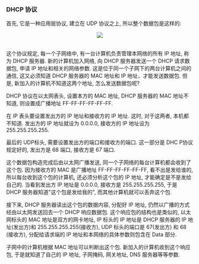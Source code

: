 ### DHCP 协议
首先, 它是一种应用层协议, 建立在 UDP 协议之上, 所以整个数据包是这样的:

<Center>
  <img src='http://www.ruanyifeng.com/blogimg/asset/201206/bg2012061102.png' />
  <br />
  <br />
</Center>

这个协议规定, 每一个子网络中, 有一台计算机负责管理本网络的所有 IP 地址, 称为 DHCP 服务器. 新的计算机加入网络, 向 DHCP 服务器发送一个 DHCP 请求数据包, 申请 IP 地址和相关的网络参数. 这是位于同一个子网下的两台计算机之间的通信, 这又必须知道 DHCP 服务器的 MAC 地址和 IP 地址，才能发送数据包. 但是, 新加入的计算机不知道这两个地址, 怎么发送数据包呢?

DHCP 协议在以太网表头, 设置本方的 MAC 地址, DHCP 服务器的 MAC 地址不知道, 则设置成广播地址 FF-FF-FF-FF-FF-FF.

在 IP 表头要设置发出方的 IP 地址和接收方的 IP 地址. 这时, 对于这两者, 本机都不知道. 发出方的 IP 地址就设为 0.0.0.0, 接收方的 IP 地址设为 255.255.255.255.

最后的 UDP标头, 需要设置发出方的端口和接收方的端口. 这一部分是 DHC P协议规定好的, 发出方是 68 端口, 接收方是 67 端口.

这个数据包构造完成后由以太网广播发送, 同一个子网络的每台计算机都会收到了这个包. 因为接收方的 MAC 是广播地址 FF-FF-FF-FF-FF-FF, 看不出是发给谁的, 所以每台收到这个包的计算机, 还必须分析这个包的 IP 地址, 才能确定是不是发给自己的. 当看到发出方 IP 地址是 0.0.0.0, 接收方是 255.255.255.255, 于是 DHCP 服务器知道"这个包是发给我的", 而其他计算机就可以丢弃这个包.

接下来, DHCP 服务器读出这个包的数据内容, 分配好 IP 地址, 仍然以广播的方式经由以太网发送回去一个 DHCP 响应数据包. 这个响应包的结构也是类似的, 以太网标头的 MAC 地址是双方的网卡地址, IP 标头的 IP 地址是 DHCP 服务器的 IP 地址(发出方)和 255.255.255.255(接收方), UDP 标头的端口是 67(发出方) 和 68 (接收方), 分配给请求端的 IP 地址和本网络的具体参数则包含在 Data 部分.

子网中的计算机根据 MAC 地址可以判断出这个包. 新加入的计算机收到这个响应包, 于是就知道了自己的 IP 地址, 子网掩码, 网关地址, DNS 服务器等等参数.
